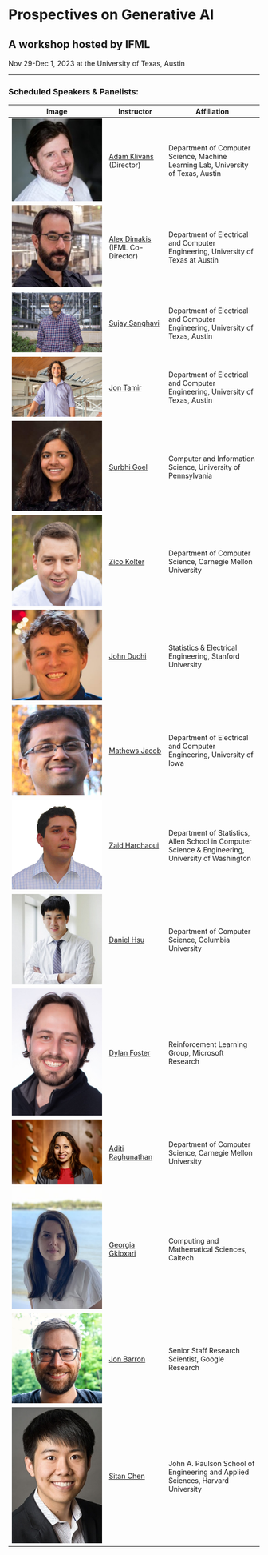 # Prospectives on Generative AI
## A workshop hosted by IFML

Nov 29-Dec 1, 2023 at the University of Texas, Austin 

---

### Scheduled Speakers & Panelists: 

| Image | Instructor | Affiliation |
| --- | --- | --- |
| ![Adam Klivans](assets/img/instructors/klivans.jpg) | [Adam Klivans](https://www.cs.utexas.edu/people/faculty-researchers/adam-klivans) (Director) | Department of Computer Science, Machine Learning Lab, University of Texas, Austin |
| ![Alex Dimakis](assets/img/instructors/dimakis.jpg) | [Alex Dimakis](https://users.ece.utexas.edu/~dimakis/) (IFML Co-Director) | Department of Electrical and Computer Engineering, University of Texas at Austin |
| ![Sujay Sanghavi](assets/img/instructors/sanghavi.jpeg) | [Sujay Sanghavi](https://www.ece.utexas.edu/people/faculty/sujay-sanghavi) | Department of Electrical and Computer Engineering, University of Texas, Austin |
| ![Jon Tamir](assets/img/instructors/tamir.png) | [Jon Tamir](https://users.ece.utexas.edu/~jtamir/) | Department of Electrical and Computer Engineering, University of Texas, Austin |
| ![Surbhi Goel](assets/img/instructors/goel.jpg) | [Surbhi Goel](https://www.surbhigoel.com/) | Computer and Information Science, University of Pennsylvania |
| ![Zico Kolter](assets/img/instructors/kolter.jpg) | [Zico Kolter](https://zicokolter.com/) | Department of Computer Science, Carnegie Mellon University |
| ![John Duchi](assets/img/instructors/duchi.jpg) | [John Duchi](https://profiles.stanford.edu/john-duchi?releaseVersion=9.9.1) | Statistics & Electrical Engineering, Stanford University |
| ![Mathews Jacob](assets/img/instructors/jacob.jpg) | [Mathews Jacob](https://engineering.uiowa.edu/people/mathews-jacob) | Department of Electrical and Computer Engineering, University of Iowa |
| ![Zaid Harchaoui](assets/img/instructors/harchaoui.jpg) | [Zaid Harchaoui](https://faculty.washington.edu/zaid/) | Department of Statistics, Allen School in Computer Science & Engineering, University of Washington |
| ![Daniel Hsu](assets/img/instructors/hsu.jpg) | [Daniel Hsu](https://www.cs.columbia.edu/~djhsu/) | Department of Computer Science, Columbia University |
| ![Dylan Foster](assets/img/instructors/foster.jpg) | [Dylan Foster](https://dylanfoster.net/) | Reinforcement Learning Group, Microsoft Research |
| ![Aditi Raghunathan](assets/img/instructors/raghunathan.jpg) | [Aditi Raghunathan](https://www.cs.cmu.edu/~aditirag/) | Department of Computer Science, Carnegie Mellon University |
| ![Georgia Gkioxari](assets/img/instructors/gkioxari.jpg) | [Georgia Gkioxari](https://gkioxari.github.io/) | Computing and Mathematical Sciences, Caltech |
| ![Jon Barron](assets/img/instructors/barron.jpg) | [Jon Barron](https://jonbarron.info/) | Senior Staff Research Scientist, Google Research |
| ![Sitan Chen](assets/img/instructors/chen.jpg) | [Sitan Chen](https://sitanchen.com/) | John A. Paulson School of Engineering and Applied Sciences, Harvard University |
